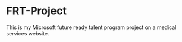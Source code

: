 # FRT-Project
This is my Microsoft future ready talent program project on a medical services website.
